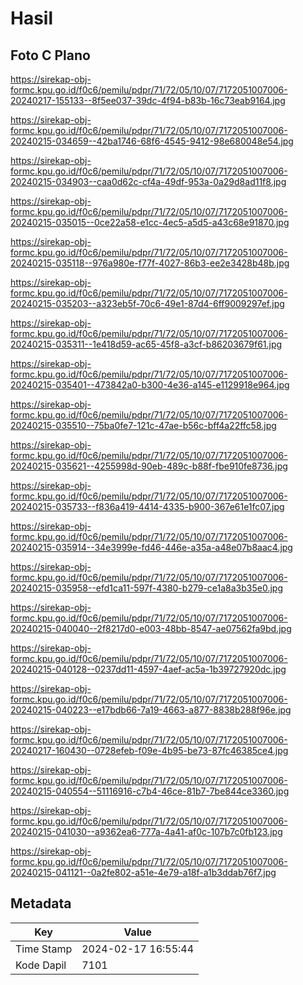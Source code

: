 # Hasil

## Foto C Plano

https://sirekap-obj-formc.kpu.go.id/f0c6/pemilu/pdpr/71/72/05/10/07/7172051007006-20240217-155133--8f5ee037-39dc-4f94-b83b-16c73eab9164.jpg

https://sirekap-obj-formc.kpu.go.id/f0c6/pemilu/pdpr/71/72/05/10/07/7172051007006-20240215-034659--42ba1746-68f6-4545-9412-98e680048e54.jpg

https://sirekap-obj-formc.kpu.go.id/f0c6/pemilu/pdpr/71/72/05/10/07/7172051007006-20240215-034903--caa0d62c-cf4a-49df-953a-0a29d8ad11f8.jpg

https://sirekap-obj-formc.kpu.go.id/f0c6/pemilu/pdpr/71/72/05/10/07/7172051007006-20240215-035015--0ce22a58-e1cc-4ec5-a5d5-a43c68e91870.jpg

https://sirekap-obj-formc.kpu.go.id/f0c6/pemilu/pdpr/71/72/05/10/07/7172051007006-20240215-035118--976a980e-f77f-4027-86b3-ee2e3428b48b.jpg

https://sirekap-obj-formc.kpu.go.id/f0c6/pemilu/pdpr/71/72/05/10/07/7172051007006-20240215-035203--a323eb5f-70c6-49e1-87d4-6ff9009297ef.jpg

https://sirekap-obj-formc.kpu.go.id/f0c6/pemilu/pdpr/71/72/05/10/07/7172051007006-20240215-035311--1e418d59-ac65-45f8-a3cf-b86203679f61.jpg

https://sirekap-obj-formc.kpu.go.id/f0c6/pemilu/pdpr/71/72/05/10/07/7172051007006-20240215-035401--473842a0-b300-4e36-a145-e1129918e964.jpg

https://sirekap-obj-formc.kpu.go.id/f0c6/pemilu/pdpr/71/72/05/10/07/7172051007006-20240215-035510--75ba0fe7-121c-47ae-b56c-bff4a22ffc58.jpg

https://sirekap-obj-formc.kpu.go.id/f0c6/pemilu/pdpr/71/72/05/10/07/7172051007006-20240215-035621--4255998d-90eb-489c-b88f-fbe910fe8736.jpg

https://sirekap-obj-formc.kpu.go.id/f0c6/pemilu/pdpr/71/72/05/10/07/7172051007006-20240215-035733--f836a419-4414-4335-b900-367e61e1fc07.jpg

https://sirekap-obj-formc.kpu.go.id/f0c6/pemilu/pdpr/71/72/05/10/07/7172051007006-20240215-035914--34e3999e-fd46-446e-a35a-a48e07b8aac4.jpg

https://sirekap-obj-formc.kpu.go.id/f0c6/pemilu/pdpr/71/72/05/10/07/7172051007006-20240215-035958--efd1ca11-597f-4380-b279-ce1a8a3b35e0.jpg

https://sirekap-obj-formc.kpu.go.id/f0c6/pemilu/pdpr/71/72/05/10/07/7172051007006-20240215-040040--2f8217d0-e003-48bb-8547-ae07562fa9bd.jpg

https://sirekap-obj-formc.kpu.go.id/f0c6/pemilu/pdpr/71/72/05/10/07/7172051007006-20240215-040128--0237dd11-4597-4aef-ac5a-1b39727920dc.jpg

https://sirekap-obj-formc.kpu.go.id/f0c6/pemilu/pdpr/71/72/05/10/07/7172051007006-20240215-040223--e17bdb66-7a19-4663-a877-8838b288f96e.jpg

https://sirekap-obj-formc.kpu.go.id/f0c6/pemilu/pdpr/71/72/05/10/07/7172051007006-20240217-160430--0728efeb-f09e-4b95-be73-87fc46385ce4.jpg

https://sirekap-obj-formc.kpu.go.id/f0c6/pemilu/pdpr/71/72/05/10/07/7172051007006-20240215-040554--51116916-c7b4-46ce-81b7-7be844ce3360.jpg

https://sirekap-obj-formc.kpu.go.id/f0c6/pemilu/pdpr/71/72/05/10/07/7172051007006-20240215-041030--a9362ea6-777a-4a41-af0c-107b7c0fb123.jpg

https://sirekap-obj-formc.kpu.go.id/f0c6/pemilu/pdpr/71/72/05/10/07/7172051007006-20240215-041121--0a2fe802-a51e-4e79-a18f-a1b3ddab76f7.jpg


## Metadata

| Key        | Value               |
| ---------- | ------------------- |
| Time Stamp | 2024-02-17 16:55:44 |
| Kode Dapil | 7101                |



